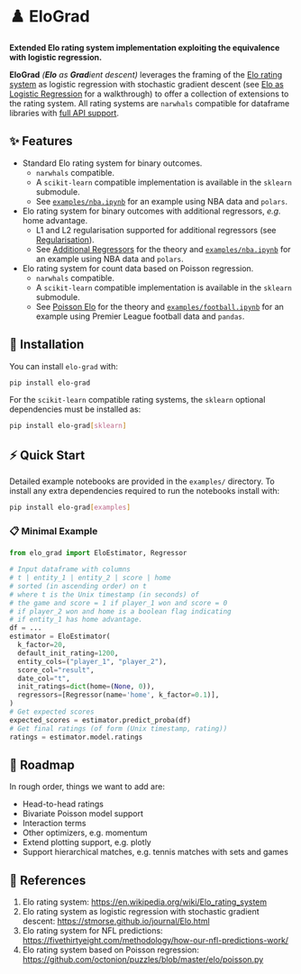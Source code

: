 # :chess_pawn: EloGrad

**Extended Elo rating system implementation exploiting the equivalence with logistic regression.**

**EloGrad** _(**Elo** as **Grad**ient descent)_ leverages the framing of the 
[Elo rating system](https://en.wikipedia.org/wiki/Elo_rating_system)
as logistic regression with stochastic gradient descent
(see [Elo as Logistic Regression](intro.md) for a walkthrough)
to offer a collection of extensions to the rating system.
All rating systems are `narwhals` compatible for dataframe libraries with 
[full API support](https://narwhals-dev.github.io/narwhals/).

## :sparkles: Features

- Standard Elo rating system for binary outcomes.
    - `narwhals` compatible.
    - A `scikit-learn` compatible implementation is available in the `sklearn` submodule.
    - See [`examples/nba.ipynb`](https://github.com/cookepm/elo-grad/blob/main/examples/nba.ipynb) for an example using NBA data and `polars`.
- Elo rating system for binary outcomes with additional regressors, *e.g.* home advantage.
    - L1 and L2 regularisation supported for additional regressors (see [Regularisation](https://cookepm.github.io/elo-grad/feature_ref/regularisation/)). 
    - See [Additional Regressors](https://cookepm.github.io/elo-grad/feature_ref/additional_regressors/) for the theory and [`examples/nba.ipynb`](https://github.com/cookepm/elo-grad/blob/main/examples/nba.ipynb) for an example using NBA data and `polars`.
- Elo rating system for count data based on Poisson regression.
    - `narwhals` compatible.
    - A `scikit-learn` compatible implementation is available in the `sklearn` submodule.
    - See [Poisson Elo](https://cookepm.github.io/elo-grad/feature_ref/poisson.md) for the theory and [`examples/football.ipynb`](https://github.com/cookepm/elo-grad/blob/main/examples/football.ipynb) for an example using Premier League football data and `pandas`.

## :book: Installation

You can install `elo-grad` with:
```bash
pip install elo-grad
```
For the `scikit-learn` compatible rating systems, the `sklearn` optional dependencies must be installed as:
```bash
pip install elo-grad[sklearn]
```

## :zap: Quick Start

Detailed example notebooks are provided in the `examples/` directory.
To install any extra dependencies required to run the notebooks install with:
```bash
pip install elo-grad[examples]
```

### :clipboard: Minimal Example

```python
from elo_grad import EloEstimator, Regressor

# Input dataframe with columns 
# t | entity_1 | entity_2 | score | home
# sorted (in ascending order) on t
# where t is the Unix timestamp (in seconds) of
# the game and score = 1 if player_1 won and score = 0 
# if player_2 won and home is a boolean flag indicating 
# if entity_1 has home advantage.
df = ...
estimator = EloEstimator(
  k_factor=20,
  default_init_rating=1200,
  entity_cols=("player_1", "player_2"),
  score_col="result",
  date_col="t",
  init_ratings=dict(home=(None, 0)),
  regressors=[Regressor(name='home', k_factor=0.1)],
)
# Get expected scores
expected_scores = estimator.predict_proba(df)
# Get final ratings (of form (Unix timestamp, rating))
ratings = estimator.model.ratings
```

## :compass: Roadmap

In rough order, things we want to add are:

- Head-to-head ratings
- Bivariate Poisson model support
- Interaction terms
- Other optimizers, e.g. momentum
- Extend plotting support, e.g. plotly
- Support hierarchical matches, e.g. tennis matches with sets and games

## :blue_book: References

1. Elo rating system: https://en.wikipedia.org/wiki/Elo_rating_system
2. Elo rating system as logistic regression with stochastic gradient descent: https://stmorse.github.io/journal/Elo.html
3. Elo rating system for NFL predictions: https://fivethirtyeight.com/methodology/how-our-nfl-predictions-work/
4. Elo rating system based on Poisson regression: https://github.com/octonion/puzzles/blob/master/elo/poisson.py
